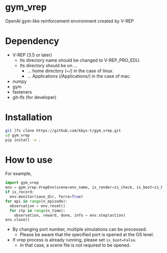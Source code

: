 # gym_vrep

OpenAI gym-like reinforcement environment created by V-REP

# Dependency

* V-REP (3.5 or later)
    * Its directory name should be changed to V-REP_PRO_EDU.
    * Its directory should be on ...
        * ... home directory (~/) in the case of linux.
        * ... Applications (/Applications/) in the case of mac.
* numpy
* gym
* fasteners
* git-lfs (for developer)

# Installation

```bash
git lfs clone https://github.com/kbys-t/gym_vrep.git
cd gym_vrep
pip install -e .
```

# How to use

For example,

```python
import gym_vrep
env = gym_vrep.VrepEnv(scene=env_name, is_render=is_check, is_boot=is_boot, port=19997)
if is_record:
  env.monitor(save_dir, force=True)
for epi in range(n_episode):
  observation = env.reset()
  for stp in range(n_time):
    observation, reward, done, info = env.step(action)
env.close()
```

* By changing port number, multiple simulations can be processed.
    * Please be aware that the specified port is opened at the OS level.
* If vrep process is already running, please set `is_boot=False`.
    * In that case, a scene file is not required to be opened.
